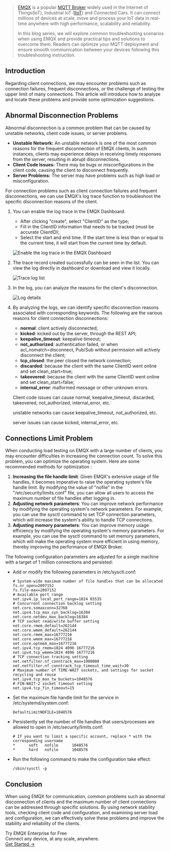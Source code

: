 > [EMQX](https://www.emqx.io/) is a popular [MQTT Broker](https://www.emqx.com/en/blog/the-ultimate-guide-to-mqtt-broker-comparison) widely used in the Internet of Things(IoT), Industrial IoT ([IIoT](https://www.emqx.com/en/blog/iiot-explained-examples-technologies-benefits-and-challenges)) and Connected Cars. It can connect millions of devices at scale, move and process your IoT data in real-time anywhere with high performance, scalability and reliability.
>
> In this blog series, we will explore common troubleshooting scenarios when using EMQX and provide practical tips and solutions to overcome them. Readers can optimize your MQTT deployment and ensure smooth communication between your devices following this troubleshooting instruction.


## Introduction

Regarding client connections, we may encounter problems such as connection failures, frequent disconnections, or the challenge of testing the upper limit of many connections. This article will introduce how to analyze and locate these problems and provide some optimization suggestions.

## Abnormal Disconnection Problems

Abnormal disconnection is a common problem that can be caused by unstable networks, client code issues, or server problems.

- **Unstable Network:** An unstable network is one of the most common reasons for the frequent disconnection of EMQX clients, In such instances, clients may experience delays in receiving timely responses from the server, resulting in abrupt disconnections.
- **Client Code Issues:** There may be bugs or misconfigurations in the client code, causing the client to disconnect frequently.
- **Server Problems:** The server may have problems such as high load or misconfiguration.

For connection problems such as client connection failures and frequent disconnections, we can use EMQX's log trace function to troubleshoot the specific disconnection reasons of the client.

1. You can enable the log trace in the EMQX Dashboard.

   - After clicking "create", select "ClientID" as the type;
   - Fill in the ClientID information that needs to be tracked (must be accurate ClientID);
   - Select the start and end time. If the start time is less than or equal to the current time, it will start from the current time by default.

   ![Enable the log trace in the EMQX Dashboard](https://assets.emqx.com/images/25c3a38be78b8069706c9c42a6c88cec.png)

2. The trace record created successfully can be seen in the list. You can view the log directly in dashboard or download and view it locally.

   ![Trace log list](https://assets.emqx.com/images/f1ac14f820f08cdd2205d35e1dc6ed0b.png)

3. In the log, you can analyze the reasons for the client's disconnection.

   ![Log details](https://assets.emqx.com/images/d1bcdce617f595e9036c4b3b1b79a104.png)

4. By analyzing the logs, we can identify specific disconnection reasons associated with corresponding keywords. The following are the various reasons for client connection disconnections:

   - **normal**: client actively disconnected;
   - **kicked**: kicked out by the server, through the REST API;
   - **keepalive_timeout**: keepalive timeout;
   - **not_authorized**: authentication failed, or when acl_nomatch=disconnect, Pub/Sub without permission will actively disconnect the client;
   - **tcp_closed**: the peer closed the network connection;
   - **discarded**: because the client with the same ClientID went online and set clean_start=true;
   - **takeovered**: because the client with the same ClientID went online and set clean_start=false;
   - **internal_error**: malformed message or other unknown errors.

   Client code issues can cause normal, keepalive_timeout, discarded, takeovered, not_authorized, internal_error, etc.

   unstable networks can cause keepalive_timeout, not_authorized, etc.

   server issues can cause kicked, internal_error, etc.

## Connections Limit Problem

When conducting load testing on EMQX with a large number of clients, you may encounter difficulties in increasing the connection count. To solve this problem, you can optimize the operating system. Here are some recommended methods for optimization :

1. **Increasing the file handle limit**: Given EMQX's extensive usage of file handles, it becomes imperative to raise the operating system's file handle limit. By modifying the value of "nofile" in the "/etc/security/limits.conf" file, you can allow all users to access the maximum number of file handles after logging in.
2. **Adjusting network parameters**: You can improve network performance by modifying the operating system's network parameters. For example, you can use the sysctl command to set TCP connection parameters, which will increase the system's ability to handle TCP connections.
3. **Adjusting memory parameters**: You can improve memory usage efficiency by modifying the operating system's memory parameters. For example, you can use the sysctl command to set memory parameters, which will make the operating system more efficient in using memory, thereby improving the performance of EMQX Broker.

The following configuration parameters are adjusted for a single machine with a target of 1 million connections and persisted:

- Add or modify the following parameters in /etc/sysctl.conf:

  ```
  # System-wide maximum number of file handles that can be allocated
  fs.nr_open=2097152
  fs.file-max=2097152
  # Available port range
  net.ipv4.ip_local_port_range=1024 65535
  # Concurrent connection backlog setting
  net.core.somaxconn=32768
  net.ipv4.tcp_max_syn_backlog=16384
  net.core.netdev_max_backlog=16384
  # TCP socket read/write buffer setting
  net.core.rmem_default=262144
  net.core.wmem_default=262144
  net.core.rmem_max=16777216
  net.core.wmem_max=16777216
  net.core.optmem_max=16777216
  net.ipv4.tcp_rmem=1024 4096 16777216
  net.ipv4.tcp_wmem=1024 4096 16777216
  # TCP connection tracking setting
  net.netfilter.nf_conntrack_max=1000000
  net.netfilter.nf_conntrack_tcp_timeout_time_wait=30
  # Maximum number of TIME-WAIT sockets, and settings for socket recycling and reuse
  net.ipv4.tcp_max_tw_buckets=1048576
  # FIN-WAIT-2 socket timeout setting
  net.ipv4.tcp_fin_timeout=15
  ```

- Set the maximum file handle limit for the service in /etc/systemd/system.conf:

  ```
  DefaultLimitNOFILE=1048576
  ```

- Persistently set the number of file handles that users/processes are allowed to open in /etc/security/limits.conf:

  ```
  # If you want to limit a specific account, replace * with the corresponding username
  *      soft   nofile      1048576
  *      hard   nofile      1048576
  ```

- Run the following command to make the configuration take effect:

  ```
  /sbin/sysctl -p
  ```

  

## Conclusion

When using EMQX for communication, common problems such as abnormal disconnection of clients and the maximum number of client connections can be addressed through specific solutions. By using network stability tools, checking client code and configuration, and examining server load and configuration, we can effectively solve these problems and improve the stability and reliability of the clients.


<section class="promotion">
    <div>
        Try EMQX Enterprise for Free
      <div class="is-size-14 is-text-normal has-text-weight-normal">Connect any device, at any scale, anywhere.</div>
    </div>
    <a href="https://www.emqx.com/en/try?product=enterprise" class="button is-gradient px-5">Get Started →</a>
</section>

